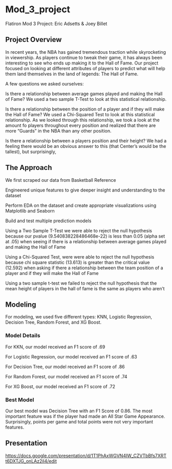 # Mod_3_project
Flatiron Mod 3 Project: Eric Adsetts & Joey Billet
## Project Overview
In recent years, the NBA has gained tremendous traction while skyrocketing in viewership. As players continue to tweak their game, it has always been interesting to see who ends up making it to the Hall of Fame. Our project focused on looking at different attributes of players to predict what will help them land themselves in the land of legends: The Hall of Fame.

A few questions we asked ourselves: 

Is there a relationship between average games played and making the Hall of Fame?
We used a two sample T-Test to look at this statistical relationship.

Is there a relationship between the position of a player and if they will make the Hall of Fame? 
We used a Chi-Squared Test to look at this statistical relationship.
As we looked through this relationship, we took a look at the amount fo players throughout every position and realized that there are more “Guards” in the NBA than any other position.

Is there a relationship between a players position and their height? 
We had a feeling there would be an obvious answer to this (that Center’s would be the tallest), but surprisingly, 

## The Approach
We first scraped our data from Basketball Reference 

Engineered unique features to give deeper insight and understanding to the dataset

Perform EDA on the dataset and create appropriate visualizations using Matplotlib and Seaborn 

Build and test multiple prediction models

Using a Two Sample T-Test we were able to reject the null hypothesis because our pvalue (9.540838228486468e-22) is less than 0.05 (alpha set at .05) when seeing if  there is a relationship between average games played and making the Hall of Fame

Using a Chi-Squared Test, were were able to reject the null hypothesis because chi square statistic (13.613) is greater than the critical value (12.592) when asking if there a relationship between the team position of a player and if they will make the Hall of Fame

Using a two sample t-test we failed to reject the null hypothesis that the mean height of players in the hall of fame is the same as players who aren’t

## Modeling

For modeling, we used five different types: KNN, Logistic Regression, Decision Tree, Random Forest, and XG Boost.

### Model Details
For KKN, our model received an F1 score of .69

For Logistic Regression, our model received an F1 score of .63

For Decision Tree, our model received an F1 score of .86

For Random Forest, our model received an F1 score of .74

For XG Boost, our model received an F1 score of .72
### Best Model
Our best model was Decision Tree with an F1 Score of 0.86. The most important feature was if the player had made an All Star Game Appearance. Surprisingly, points per game and total points were not very important features.
## Presentation
https://docs.google.com/presentation/d/1T1PhAxWGVN4IW_CZVTbBfs7XRTt6DXTJG_onLAz2il4/edit

